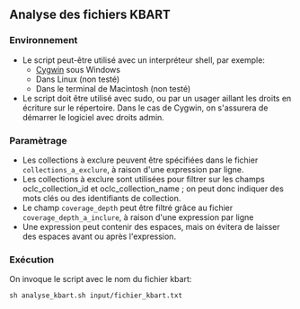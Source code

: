 ## Analyse des fichiers KBART

### Environnement
- Le script peut-être utilisé avec un interpréteur shell, par exemple:
	- [Cygwin](https://www.cygwin.com/) sous Windows
	- Dans Linux (non testé)
	- Dans le terminal de Macintosh (non testé)
- Le script doit être utilisé avec sudo, ou par un usager aillant les droits en écriture sur le répertoire. Dans le cas de Cygwin, on s'assurera de démarrer le logiciel avec droits admin.

### Paramètrage
- Les collections à exclure peuvent être spécifiées dans le fichier `collections_a_exclure`, à raison d'une expression par ligne. 
- Les collections à exclure sont utilisées pour filtrer sur les champs oclc_collection_id et oclc_collection_name ; on peut donc indiquer des mots clés ou des identifiants de collection.
- Le champ `coverage_depth` peut être filtré grâce au fichier `coverage_depth_a_inclure`, à raison d'une expression par ligne
- Une expression peut contenir des espaces, mais on évitera de laisser des espaces avant ou après l'expression.

### Exécution
On invoque le script avec le nom du fichier kbart:

`sh analyse_kbart.sh input/fichier_kbart.txt`
